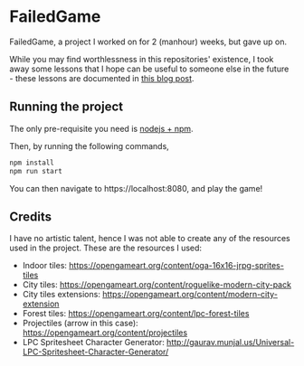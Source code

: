 # FailedGame

FailedGame, a project I worked on for 2 (manhour) weeks, but gave up on.

While you may find worthlessness in this repositories' existence, I took away some lessons that I hope can be useful to someone else in the future - these lessons are documented in [this blog post](https://codingindex.xyz/2020/10/06/failed-game/).

## Running the project

The only pre-requisite you need is [nodejs + npm](https://nodejs.org/en/download/).

Then, by running the following commands,

```bash
npm install
npm run start
```

You can then navigate to https://localhost:8080, and play the game!

## Credits

I have no artistic talent, hence I was not able to create any of the resources used in the project. These are the resources I used:

- Indoor tiles: https://opengameart.org/content/oga-16x16-jrpg-sprites-tiles
- City tiles: https://opengameart.org/content/roguelike-modern-city-pack 
- City tiles extensions: https://opengameart.org/content/modern-city-extension
- Forest tiles: https://opengameart.org/content/lpc-forest-tiles
- Projectiles (arrow in this case): https://opengameart.org/content/projectiles
- LPC Spritesheet Character Generator: http://gaurav.munjal.us/Universal-LPC-Spritesheet-Character-Generator/
